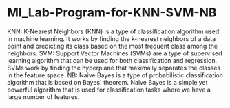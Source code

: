 # Ml_Lab-Program-for-KNN-SVM-NB
KNN: 
K-Nearest Neighbors (KNN) is a type of classification algorithm used in machine learning. It works by finding the k-nearest neighbors of a data point and predicting its class based on the most frequent class among the neighbors.
SVM:
Support Vector Machines (SVMs) are a type of supervised learning algorithm that can be used for both classification and regression. SVMs work by finding the hyperplane that maximally separates the classes in the feature space.
NB:
Naive Bayes is a type of probabilistic classification algorithm that is based on Bayes' theorem. Naive Bayes is a simple yet powerful algorithm that is used for classification tasks where we have a large number of features.
